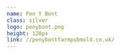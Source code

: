 ```yaml
---
name: Pen Y Bont
class: silver
logo: penybont.png
height: 120px
link: //penybontfarmpubmold.co.uk/
---
```

